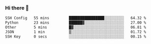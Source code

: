 ### Hi there 👋

<!--START_SECTION:waka-->

```txt
SSH Config   55 mins         ████████████████░░░░░░░░░   64.32 %
Python       23 mins         ██████▓░░░░░░░░░░░░░░░░░░   27.00 %
Other        5 mins          █▓░░░░░░░░░░░░░░░░░░░░░░░   06.81 %
JSON         1 min           ▒░░░░░░░░░░░░░░░░░░░░░░░░   01.72 %
SSH Key      0 secs          ░░░░░░░░░░░░░░░░░░░░░░░░░   00.15 %
```

<!--END_SECTION:waka-->
